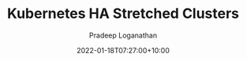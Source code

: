 ---
title: "Kubernetes HA Stretched Clusters"
author: "Pradeep Loganathan"
date: 2022-01-18T07:27:00+10:00

draft: true
comments: true
toc: true
showToc: true

description: ""

cover:
    image: "cover.png"
    relative: true

images:


tags:
  - "post"
---